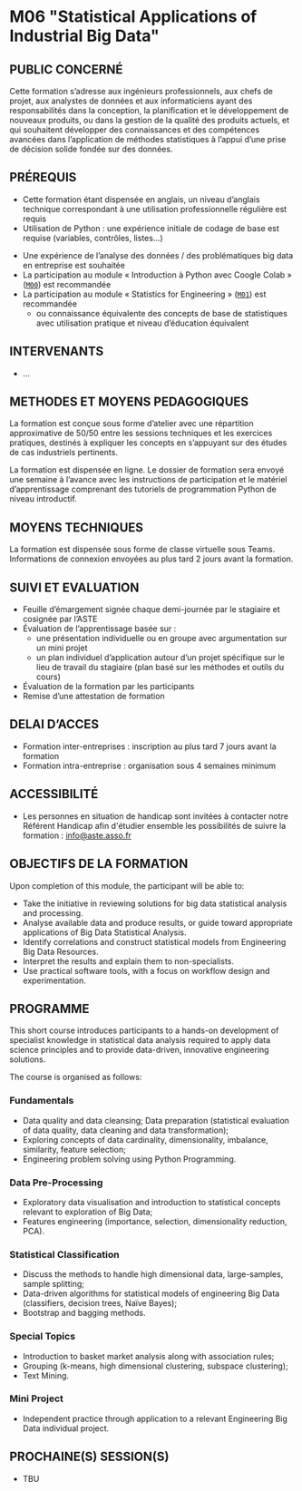# M06 "Statistical Applications of Industrial Big Data"

## PUBLIC CONCERNÉ
Cette formation s’adresse aux ingénieurs professionnels, aux chefs de projet, aux analystes de données et aux informaticiens ayant des responsabilités dans la conception, la planification et le développement de nouveaux produits, ou dans la gestion de la qualité des produits actuels, et qui souhaitent développer des connaissances et des compétences avancées dans l’application de méthodes statistiques à l’appui d’une prise de décision solide fondée sur des données.


## PRÉREQUIS
- Cette formation étant dispensée en anglais, un niveau d’anglais technique correspondant à une utilisation professionnelle régulière est requis
- Utilisation de Python : une expérience initiale de codage de base est requise (variables, contrôles, listes...)
<!--- some experience with Data Analysis / Big Data concerns in the workplace is expected as a use case to study is needed-->
- Une expérience de l’analyse des données / des problématiques big data en entreprise est souhaitée
- La participation au module « Introduction à Python avec Coogle Colab » ([`M00`][1]) est recommandée
- La participation au module « Statistics for Engineering » ([`M01`][2]) est recommandée
    - ou connaissance équivalente des concepts de base de statistiques avec utilisation pratique et niveau d’éducation équivalent



## INTERVENANTS
- ...



## METHODES ET MOYENS PEDAGOGIQUES
La formation est conçue sous forme d’atelier avec une répartition approximative de 50/50 entre les sessions techniques et les exercices pratiques, destinés à expliquer les concepts en s’appuyant sur des études de cas industriels pertinents.

La formation est dispensée en ligne. Le dossier de formation sera envoyé une semaine à l’avance avec les instructions de participation et le matériel d’apprentissage comprenant des tutoriels de programmation Python de niveau introductif.



## MOYENS TECHNIQUES
La formation est dispensée sous forme de classe virtuelle sous Teams. Informations de connexion envoyées au plus tard 2 jours avant la formation.



## SUIVI ET EVALUATION
- Feuille d’émargement signée chaque demi-journée par le stagiaire et cosignée par l’ASTE
- Évaluation de l’apprentissage basée sur :
    - une présentation individuelle ou en groupe avec argumentation sur un mini projet
    - un plan individuel d’application autour d’un projet spécifique sur le lieu de travail du stagiaire (plan basé sur les méthodes et outils du cours)
- Évaluation de la formation par les participants
- Remise d’une attestation de formation



## DELAI D’ACCES
- Formation inter-entreprises : inscription au plus tard 7 jours avant la formation
- Formation intra-entreprise : organisation sous 4 semaines minimum



## ACCESSIBILITÉ
- Les personnes en situation de handicap sont invitées à contacter notre Référent Handicap afin d'étudier ensemble les possibilités de suivre la formation : info@aste.asso.fr



## OBJECTIFS DE LA FORMATION
Upon completion of this module, the participant will be able to:
- Take the initiative in reviewing solutions for big data statistical analysis and processing.
- Analyse available data and produce results, or guide toward appropriate applications of Big Data Statistical Analysis.
- Identify correlations and construct statistical models from Engineering Big Data Resources.
- Interpret the results and explain them to non-specialists.
- Use practical software tools, with a focus on workflow design and experimentation.



## PROGRAMME
This short course introduces participants to a hands-on development of specialist knowledge in statistical data analysis required to apply data science principles and to provide data-driven, innovative engineering solutions.

The course is organised as follows:

### Fundamentals
- Data quality and data cleansing; Data preparation (statistical evaluation of data quality, data cleaning and data transformation);
- Exploring concepts of data cardinality, dimensionality, imbalance, similarity, feature selection;
- Engineering problem solving using Python Programming.

### Data Pre-Processing
- Exploratory data visualisation and introduction to statistical concepts relevant to exploration of Big Data;
- Features engineering (importance, selection, dimensionality reduction, PCA).

### Statistical Classification
- Discuss the methods to handle high dimensional data, large-samples, sample splitting;
- Data-driven algorithms for statistical models of engineering Big Data (classifiers, decision trees, Naïve Bayes);
- Bootstrap and bagging methods.

### Special Topics
- Introduction to basket market analysis along with association rules;
- Grouping (k-means, high dimensional clustering, subspace clustering);
- Text Mining.

### Mini Project
- Independent practice through application to a relevant Engineering Big Data individual project.



## PROCHAINE(S) SESSION(S)
- TBU



<!-- LINKS -->
[1]: https://github.com/ub-safi/m00-intro-to-python-with-colab 'About M0'
[2]: https://github.com/ub-safi/m01-statistics-for-engineering 'About M1'
